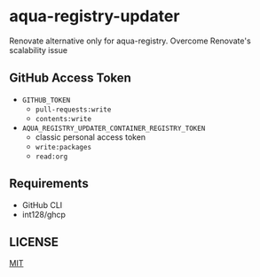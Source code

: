 # aqua-registry-updater

Renovate alternative only for aqua-registry. Overcome Renovate's scalability issue

## GitHub Access Token

- `GITHUB_TOKEN`
  - `pull-requests:write`
  - `contents:write`
- `AQUA_REGISTRY_UPDATER_CONTAINER_REGISTRY_TOKEN`
  - classic personal access token
  - `write:packages`
  - `read:org`

## Requirements

- GitHub CLI
- int128/ghcp

## LICENSE

[MIT](LICENSE)
